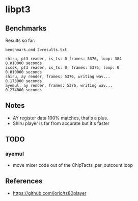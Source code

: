 # libpt3

## Benchmarks

Results so far:

`benchmark.cmd 2>results.txt`

```
shiru, pt3 reader, is_ts: 0 frames: 5376, loop: 384
0.010000 seconds
zxssk, pt3 reader, is_ts: 0, frames: 5376, loop: 0
0.010000 seconds
shiru, ay render, frames: 5376, writing wav...
0.173000 seconds
ayemul, ay render, frames: 5376, writing wav...
0.274000 seconds
```

## Notes

* AY register data 100% matches, that's a plus.
* Shiru player is far from accurate but it's faster

## TODO

### ayemul

* move mixer code out of the ChipTacts_per_outcount loop

## References

* https://github.com/joric/ts80player
